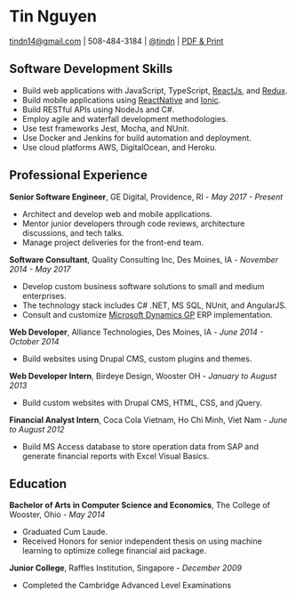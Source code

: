# Tin Nguyen

tindn14@gmail.com | 508-484-3184 | [@tindn](https://twitter.com/tindn) | [PDF & Print](https://gitprint.com/tindn/resume/blob/master/print.md)

## Software Development Skills

* Build web applications with JavaScript, TypeScript, [ReactJs](https://reactjs.org/), and [Redux](https://redux.js.org/).
* Build mobile applications using [ReactNative](http://facebook.github.io/react-native/) and [Ionic](http://ionicframework.com/).
* Build RESTful APIs using NodeJs and C#.
* Employ agile and waterfall development methodologies.
* Use test frameworks Jest, Mocha, and NUnit.
* Use Docker and Jenkins for build automation and deployment.
* Use cloud platforms AWS, DigitalOcean, and Heroku.

## Professional Experience

**Senior Software Engineer**, GE Digital, Providence, RI -
_May 2017 - Present_

* Architect and develop web and mobile applications.
* Mentor junior developers through code reviews, architecture discussions, and tech talks.
* Manage project deliveries for the front-end team.

**Software Consultant**, Quality Consulting Inc, Des Moines, IA -
_November 2014 - May 2017_

* Develop custom business software solutions to small and medium enterprises.
* The technology stack includes C# .NET, MS SQL, NUnit, and AngularJS.
* Consult and customize [Microsoft Dynamics GP](https://www.microsoft.com/en-us/dynamics365/gp-overview) ERP implementation.

**Web Developer**, Alliance Technologies, Des Moines, IA -
_June 2014 - October 2014_

* Build websites using Drupal CMS, custom plugins and themes.

**Web Developer Intern**, Birdeye Design, Wooster OH -
_January to August 2013_

* Build custom websites with Drupal CMS, HTML, CSS, and jQuery.

**Financial Analyst Intern**, Coca Cola Vietnam, Ho Chi Minh, Viet Nam -
_June to August 2012_

* Build MS Access database to store operation data from SAP and generate financial reports with Excel Visual Basics.

## Education

**Bachelor of Arts in Computer Science and Economics**, The College of Wooster, Ohio -
_May 2014_

* Graduated Cum Laude.
* Received Honors for senior independent thesis on using machine learning to optimize college financial aid package.

**Junior College**, Raffles Institution, Singapore -
_December 2009_

* Completed the Cambridge Advanced Level Examinations
